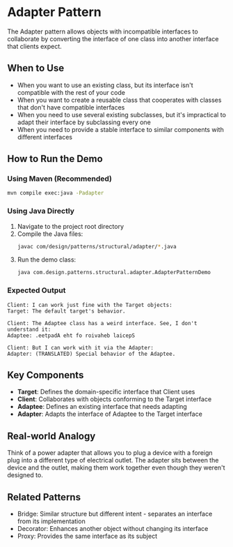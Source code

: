 # Adapter Pattern

The Adapter pattern allows objects with incompatible interfaces to collaborate by converting the interface of one class into another interface that clients expect.

## When to Use
- When you want to use an existing class, but its interface isn't compatible with the rest of your code
- When you want to create a reusable class that cooperates with classes that don't have compatible interfaces
- When you need to use several existing subclasses, but it's impractical to adapt their interface by subclassing every one
- When you need to provide a stable interface to similar components with different interfaces

## How to Run the Demo

### Using Maven (Recommended)
```bash
mvn compile exec:java -Padapter
```

### Using Java Directly
1. Navigate to the project root directory
2. Compile the Java files:
   ```bash
   javac com/design/patterns/structural/adapter/*.java
   ```
3. Run the demo class:
   ```bash
   java com.design.patterns.structural.adapter.AdapterPatternDemo
   ```

### Expected Output
```
Client: I can work just fine with the Target objects:
Target: The default target's behavior.

Client: The Adaptee class has a weird interface. See, I don't understand it:
Adaptee: .eetpadA eht fo roivaheb laicepS

Client: But I can work with it via the Adapter:
Adapter: (TRANSLATED) Special behavior of the Adaptee.
```

## Key Components
- **Target**: Defines the domain-specific interface that Client uses
- **Client**: Collaborates with objects conforming to the Target interface
- **Adaptee**: Defines an existing interface that needs adapting
- **Adapter**: Adapts the interface of Adaptee to the Target interface

## Real-world Analogy
Think of a power adapter that allows you to plug a device with a foreign plug into a different type of electrical outlet. The adapter sits between the device and the outlet, making them work together even though they weren't designed to.

## Related Patterns
- Bridge: Similar structure but different intent - separates an interface from its implementation
- Decorator: Enhances another object without changing its interface
- Proxy: Provides the same interface as its subject
